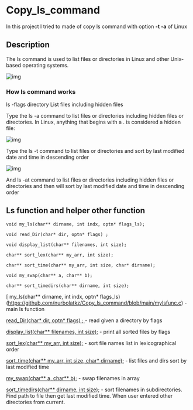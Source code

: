 # Copy_ls_command
In this project I tried to made of copy ls command with option <b>-t -a</b> of Linux

## Description
The ls command is used to list files or directories in Linux and other Unix-based operating systems.

![img](https://www.freecodecamp.org/news/content/images/2020/08/Screenshot-2020-08-20-at-9.40.29-PM.png)


### How ls command works 
 ls -flags  directory
List files including hidden files

Type the ls -a command to list files or directories including hidden files or directories. In Linux, anything that begins with a . is considered a hidden file:

![img](https://www.freecodecamp.org/news/content/images/2020/08/Screenshot-2020-08-21-at-11.12.26-AM.png)

Type the ls -t command to list files or directories and sort by last modified date and time in descending order

![img](https://www.freecodecamp.org/news/content/images/2020/08/Screenshot-2020-08-21-at-12.20.09-PM.png)

And ls -at command to list files or directories including hidden files or directories and then will  sort by last modified date and time in descending order


## Ls function and helper other function 
```
void my_ls(char** dirname, int indx, optn* flags_ls);

void read_Dir(char* dir, optn* flags) ;

void display_list(char** filenames, int size);

char** sort_lex(char** my_arr, int size);

char** sort_time(char** my_arr, int size, char* dirname); 

void my_swap(char** a, char** b);

char** sort_timedirs(char** dirname, int size);
```

[ my_ls(char** dirname, int indx, optn* flags_ls)(https://github.com/nurbolatkz/Copy_ls_command/blob/main/mylsfunc.c)  - main ls function 

[read_Dir(char* dir, optn* flags) ; ](https://github.com/nurbolatkz/Copy_ls_command/blob/main/readdir.c) -  read given a directory by flags 

[display_list(char** filenames, int size);](https://github.com/nurbolatkz/Copy_ls_command/blob/main/display.c) -  print all sorted files by flags 

[sort_lex(char** my_arr, int size);](https://github.com/nurbolatkz/Copy_ls_command/blob/main/sorts.c) -   sort file names list in lexicographical order 

[sort_time(char** my_arr, int size, char* dirname);](https://github.com/nurbolatkz/Copy_ls_command/blob/main/sorts.c) - list files and dirs sort by last modified time 

[my_swap(char** a, char** b);](https://github.com/nurbolatkz/Copy_ls_command/blob/main/stringfun.c) -   swap filenames in array

[sort_timedirs(char** dirname, int size);](https://github.com/nurbolatkz/Copy_ls_command/blob/main/sorts.c) -  sort filenames in subdirectories. Find path to file then get last modified time. When user entered other directories from current.

